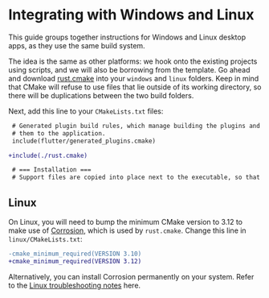 # Integrating with Windows and Linux

This guide groups together instructions for Windows and Linux desktop apps,
as they use the same build system.

The idea is the same as other platforms: we hook onto the existing projects
using scripts, and we will also be borrowing from the template. Go ahead
and download [rust.cmake](https://raw.githubusercontent.com/Desdaemon/flutter_rust_bridge_template/main/windows/rust.cmake)
into your `windows` and `linux` folders. Keep in mind that CMake will refuse
to use files that lie outside of its working directory, so there will be duplications
between the two build folders.

Next, add this line to your `CMakeLists.txt` files:

```diff
 # Generated plugin build rules, which manage building the plugins and adding
 # them to the application.
 include(flutter/generated_plugins.cmake)

+include(./rust.cmake)

 # === Installation ===
 # Support files are copied into place next to the executable, so that it can
```

## Linux

On Linux, you will need to bump the minimum CMake version to 3.12 to make use
of [Corrosion](https://github.com/corrosion-rs/corrosion), which is used by `rust.cmake`. Change this line in `linux/CMakeLists.txt`:

```diff
-cmake_minimum_required(VERSION 3.10)
+cmake_minimum_required(VERSION 3.12)
```

Alternatively, you can install Corrosion permanently on your system.
Refer to the [Linux troubleshooting notes](../template/setup/desktop) here.
